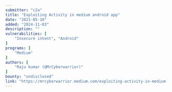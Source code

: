 ```yaml
---
submitter: "c2a"
title: "Exploiting Activity in medium android app"
date: "2021-05-10"
added: "2024-11-03"
description: ""
vulnerabilities: [
    "Insecure intent", "Android"
]
programs: [
    "Medium"
]
authors: [
    "Raju kumar (@MrCyberwarrior)"
]
bounty: "undisclosed"
link: "https://mrcyberwarrior.medium.com/exploiting-activity-in-medium-android-app-e2e6f3553eef"
---
```




